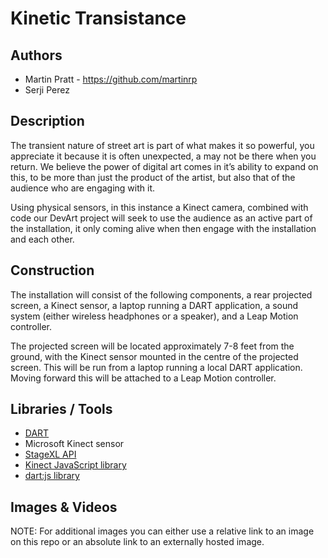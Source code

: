 # Kinetic Transistance

## Authors
- Martin Pratt - https://github.com/martinrp
- Serji Perez

## Description
The transient nature of street art is part of what makes it so powerful, you appreciate it because it is often unexpected, a may not be there when you return. We believe the power of digital art comes in it’s ability to expand on this, to be more than just the product of the artist, but also that of the audience who are engaging with it.

Using physical sensors, in this instance a Kinect camera, combined with code our DevArt project will seek to use the audience as an active part of the installation, it only coming alive when then engage with the installation and each other.

## Construction
The installation will consist of the following components, a rear projected screen, a Kinect sensor, a laptop running a DART application, a sound system (either wireless headphones or a speaker), and a Leap Motion controller.

The projected screen will be located approximately 7-8 feet from the ground, with the Kinect sensor mounted in the centre of the projected screen. This will be run from a laptop running a local DART application. Moving forward this will be attached to a Leap Motion controller.


## Libraries / Tools

- [DART]("https://www.dartlang.org")
- Microsoft Kinect sensor
- [StageXL API]("http://www.stagexl.org/")
- [Kinect JavaScript library]("http://msdn.microsoft.com/en-us/library/dn435669.aspx")
- [dart:js library]("https://www.dartlang.org/articles/js-dart-interop")

## Images & Videos
NOTE: For additional images you can either use a relative link to an image on this repo or an absolute link to an externally hosted image.

